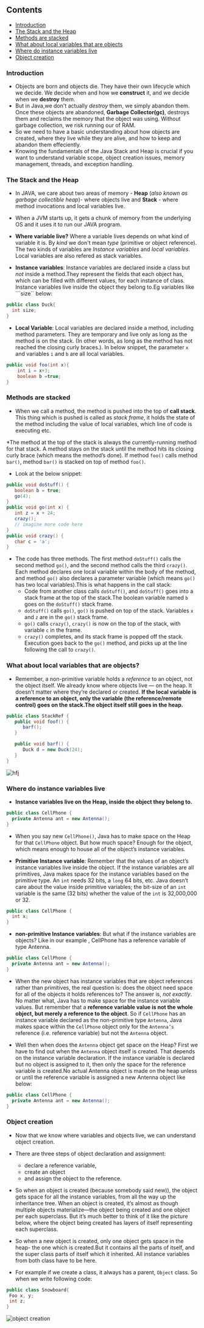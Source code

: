 ## Contents
  * [Introduction](#introduction)
  * [The Stack and the Heap](#the-stack-and-the-heap)
  * [Methods are stacked](#methods-are-stacked)
  * [What about local variables that are objects](#what-about-local-variables-that-are-objects)
  * [Where do instance variables live](#where-do-instance-variables-live)
  * [Object creation](#object-creation)
  
  
 
### Introduction

* Objects are born and objects die. They have their own lifecycle which we decide. We decide when and how we **construct** it, and we decide when we **destroy** them.
* But in Java,we don't actually *destroy* them, we simply abandon them. Once these objects are abandoned, **Garbage Collector(gc)**, destroys them and reclaims the memory that the object was using. Without garbage collection, we risk running our of RAM.
* So we need to have a basic understanding about how objects are created, where they live while they are alive, and how to keep and abandon them effeciently.
* Knowing the fundamentals of the Java Stack and Heap is crucial if you want to understand variable scope, object creation issues, memory management, threads, and exception handling. 

### The Stack and the Heap

* In JAVA, we care about two areas of memory - **Heap** (*also known as garbage collectible heap*)- where objects live and **Stack** - where method invocations and local variables live.
* When a JVM starts up, it gets a chunk of memory from the underlying OS and it uses it to run our JAVA program.

* **Where variable live?** Where a variable lives depends on what kind of variable it is. By *kind* we don't mean *type* (primitive or object reference). The two kinds of variables are *Instance variables* and *local variables*. Local variables are also refered as stack variables.

* **Instance variables**: Instance variables are declared inside a class but *not* inside a method.They represent the fields that each object has, which can be filled with different values, for each instance of class. Instance variables live inside the object they belong to.Eg variables like ```size`` below:
```java
public class Duck{
  int size;
}
```

* **Local Variable**: Local variables are declared inside a method, including method parameters. They are temporary and live only as long as the method is on the stack. (In other words, as long as the method has not reached the closing curly braces.). In below snippet, the parameter ```x``` and variables ```i``` and ```b``` are all local variables. 

```java
public void foo(int x){
    int i = x+3;
    boolean b =true;
}
```

### Methods are stacked
* When we call a method, the method is pushed into the top of **call stack**. This thing which is pushed is called as *stack frame*, it holds the state of the method including the value of local variables, which line of code is executing etc.

*The method at the top of the stack is always the currently-running method for that stack. A method stays on the stack until the method hits its closing curly brace (which means the method’s done). If method ```foo()``` calls method ```bar()```, method ```bar()``` is stacked on top of method ```foo()```.

* Look at the below snippet:

```java
public void doStuff() {
   boolean b = true;
   go(4);
}
public void go(int x) {
   int z = x + 24;
   crazy();
   // imagine more code here
}
public void crazy() {
   char c = 'a';
}
```

* The code has three methods. The first method ```doStuff()``` calls the second method ```go()```, and the second method calls the third ```crazy()```. Each method declares one local variable within the body of the method, and method ```go()``` also declares a parameter variable (which means ```go()``` has two local variables).This is what happens in the call stack:
  * Code from another class calls ```doStuff()```, and ```doStuff()``` goes into a stack frame at the top of the stack.The boolean variable named ```b``` goes on the ```doStuff()``` stack frame.
  * ```doStuff()``` calls ```go()```, ```go()``` is pushed on top of the stack. Variables ```x``` and ```z``` are in the ```go()``` stack frame.
  * ```go()``` calls ```crazy()```, ```crazy()``` is now on the top of the stack, with variable ```c``` in the frame.
  * ```crazy()``` completes, and its stack frame is popped off the stack. Execution goes back to the ```go()``` method, and picks up at the line following the call to ```crazy()```.

### What about local variables that are objects?

* Remember, a non-primitive variable holds a *reference* to an object, not the object itself. We already know where objects live — on the heap. It doesn’t matter where they’re declared or created. **If the local variable is a reference to an object, only the variable (the reference/remote control) goes on the stack.The object itself still goes in the heap.**

```java
public class StackRef {
   public void foof() {
      barf();
   }

   public void barf() {
      Duck d = new Duck(24);
   }
}
```

![hfj](https://github.com/shubhamgupta2901/cheatsheets/blob/master/assets/Screenshot%20from%202018-08-09%2000-02-02.png)


### Where do instance variables live

*  **Instance variables live on the Heap, inside the object they belong to.** 

```java
public class CellPhone {
  private Antenna ant = new Antenna();
}
```

* When you say new ```CellPhone()```, Java has to make space on the Heap for that ```CellPhone``` object. But how much space? Enough for the object, which means enough to house all of the object’s instance variables.

* **Primitive Instance variable**: Remember that the values of an object’s instance variables live inside the object. If the instance variables are all primitives, Java makes space for the instance variables based on the primitive type. An ```int``` needs 32 bits, a ```long``` 64 bits, etc. Java doesn’t care about the value inside primitive variables; the bit-size of an ```int``` variable is the same (32 bits) whether the value of the ```int``` is 32,000,000 or 32.

```java
public class CellPhone {
  int x;
}
```

* **non-primitive Instance variables**: But what if the instance variables are objects? Like in our example , CellPhone has a reference variable of type Antenna.

```java
public class CellPhone {
  private Antenna ant = new Antenna();
}
```
* When the new object has instance variables that are object references rather than primitives, the real question is: does the object need space for all of the objects it holds references to? The answer is, *not exactly*. No matter what, Java has to make space for the instance variable values. But remember that a **reference variable value is not the whole object, but merely a reference to the object**. So if ```CellPhone``` has an instance variable declared as the non-primitive type ```Antenna```, Java makes space within the ```CellPhone``` object only for the ```Antenna’s``` reference (i.e. reference variable) but not the ```Antenna``` object.

* Well then when does the ```Antenna``` object get space on the Heap? First we have to find out when the ```Antenna``` object itself is created. That depends on the instance variable declaration. If the instance variable is declared but no object is assigned to it, then only the space for the reference variable  is created.No actual Antenna object is made on the heap unless or until the reference variable is assigned a new Antenna object like below:

```java
public class CellPhone {
  private Antenna ant = new Antenna();
}
```
### Object creation

* Now that we know where variables and objects live, we can understand object creation. 

* There are three steps of object declaration and assignment: 
  * declare a reference variable,
  * create an object
  * and assign the object to the reference.

* So when an object is created (because somebody said new)), the object gets space for all the instance variables, from all the way up the inheritance tree.  When an object is created, it’s almost as though multiple objects materialize—the object being created and one object per each superclass. But it’s much better to think of it like the picture below, where the object being created has layers of itself representing each superclass.

* So when a new object is created, only one object gets space in the heap- the one which is created.But it contains all the parts of itself, and the super class parts of itself which it inherited. All instance variables from both class have to be here.
* For example if we create a class, it always has a parent, ```Object``` class. So when we write following code:

```java
public class Snowboard{
 Foo x, y;
 int z;
}
```

![object creation](https://github.com/shubhamgupta2901/cheatsheets/blob/master/assets/Screenshot%20from%202018-08-09%2000-54-02.png)

